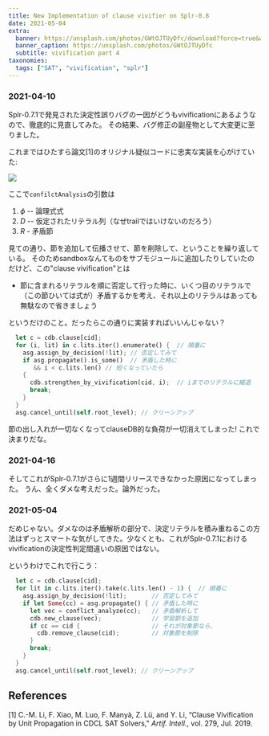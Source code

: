 ```yaml
---
title: New Implementation of clause vivifier on Splr-0.8
date: 2021-05-04
extra:
  banner: https://unsplash.com/photos/GWtOJTUyDfc/download?force=true&w=2400
  banner_caption: https://unsplash.com/photos/GWtOJTUyDfc
  subtitle: vivification part 4
taxonomies:
  tags: ["SAT", "vivification", "splr"]
---
```

### 2021-04-10

Splr-0.7.1で発見された決定性誤りバグの一因がどうもvivificationにあるようなので、徹底的に見直してみた。
その結果、バグ修正の副産物として大変更に至りました。

これまではひたすら論文[1]のオリジナル疑似コードに忠実な実装を心がけていた:

![](/2020/07-05/vivi-algo3.jpg)

ここで`confilctAnalysis`の引数は

1. $\phi$ -- 論理式式
1. $D$ -- 仮定されたリテラル列（なぜtrailではいけないのだろう）
1. $R$ - 矛盾節

見ての通り、節を追加して伝播させて、節を削除して、ということを繰り返している。
そのためsandboxなんてものをサブモジュールに追加したりしていたのだけど、この"clause vivification"とは

- 節に含まれるリテラルを順に否定して行った時に、いくつ目のリテラルで（この節ひいては式が）矛盾するかを考え、それ以上のリテラルはあっても無駄なので省きましょう

というだけのこと。だったらこの通りに実装すればいいんじゃない？

```rust
  let c = cdb.clause[cid];
  for (i, lit) in c.lits.iter().enumerate() {  // 順番に
    asg.assign_by_decision(!lit); // 否定してみて
    if asg.propagate().is_some()  // 矛盾した時に
       && i < c.lits.len() // 短くなっていたら
    {
      cdb.strengthen_by_vivification(cid, i);  // iまでのリテラルに縮退
      break;
    }
  }
  asg.cancel_until(self.root_level); // クリーンアップ
```

節の出し入れが一切なくなってclauseDB的な負荷が一切消えてしまった!
これで決まりだな。

### 2021-04-16

そしてこれがSplr-0.7.1がさらに1週間リリースできなかった原因になってしまった。
うん、全くダメな考えだった。論外だった。

### 2021-05-04

だめじゃない。ダメなのは矛盾解析の部分で、決定リテラルを積み重ねるこの方法はずっとスマートな気がしてきた。少なくとも、これがSplr-0.7.1におけるvivificationの決定性判定間違いの原因ではない。

というわけでこれで行こう：

```rust
  let c = cdb.clause[cid];
  for lit in c.lits.iter().take(c.lits.len() - 1) {  // 順番に
    asg.assign_by_decision(!lit);       // 否定してみて
    if let Some(cc) = asg.propagate() { // 矛盾した時に
      let vec = conflict_analyze(cc);   // 矛盾解析して
      cdb.new_clause(vec);              // 学習節を追加
      if cc == cid {                    // それが対象節なら、
        cdb.remove_clause(cid);         // 対象節を削除
      }
      break;
    }
  }
  asg.cancel_until(self.root_level); // クリーンアップ
```

## References

[1] C.-M. Li, F. Xiao, M. Luo, F. Manyà, Z. Lü, and Y. Li, “Clause Vivification by Unit Propagation in CDCL SAT Solvers," *Artif. Intell.*, vol. 279, Jul. 2019.
